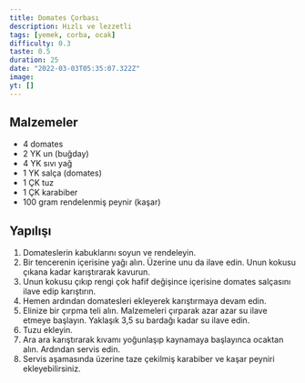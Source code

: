 ```yaml
---
title: Domates Çorbası
description: Hızlı ve lezzetli
tags: [yemek, corba, ocak]
difficulty: 0.3
taste: 0.5
duration: 25
date: "2022-03-03T05:35:07.322Z"
image:
yt: []
---
```


## Malzemeler

- 4 domates
- 2 YK un (buğday)
- 4 YK sıvı yağ
- 1 YK salça (domates)
- 1 ÇK tuz
- 1 ÇK karabiber
- 100 gram rendelenmiş peynir (kaşar)

## Yapılışı

1. Domateslerin kabuklarını soyun ve rendeleyin.
2. Bir tencerenin içerisine yağı alın. Üzerine unu da ilave edin. Unun kokusu çıkana kadar karıştırarak kavurun.
3. Unun kokusu çıkıp rengi çok hafif değişince içerisine domates salçasını ilave edip karıştırın.
4. Hemen ardından domatesleri ekleyerek karıştırmaya devam edin.
5. Elinize bir çırpma teli alın. Malzemeleri çırparak azar azar su ilave etmeye başlayın. Yaklaşık 3,5 su bardağı kadar su ilave edin.
6. Tuzu ekleyin.
7. Ara ara karıştırarak kıvamı yoğunlaşıp kaynamaya başlayınca ocaktan alın. Ardından servis edin.
8. Servis aşamasında üzerine taze çekilmiş karabiber ve kaşar peyniri ekleyebilirsiniz.
